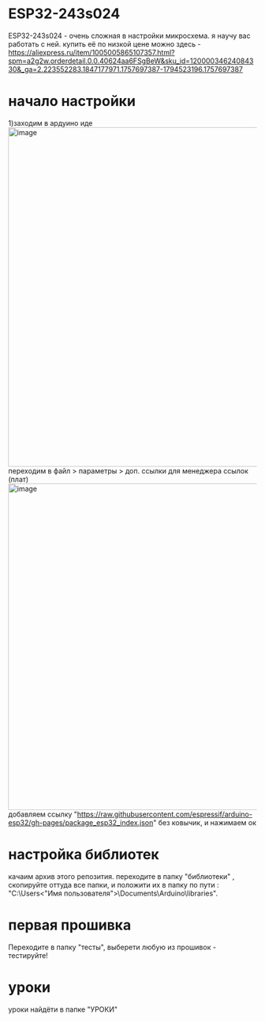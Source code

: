 # ESP32-243s024
ESP32-243s024 - очень сложная в настройки микросхема. я научу вас работать с ней.
купить её по низкой цене можно здесь - https://aliexpress.ru/item/1005005865107357.html?spm=a2g2w.orderdetail.0.0.40624aa6FSgBeW&sku_id=12000034624084330&_ga=2.223552283.1847177971.1757697387-1794523196.1757697387
# начало настройки
1)заходим в ардуино иде
<img width="1201" height="687" alt="image" src="https://github.com/user-attachments/assets/21556c9c-4461-49c0-944a-086a17fd2735" />
переходим в файл > параметры > доп. ссылки для менеджера ссылок (плат)
<img width="996" height="661" alt="image" src="https://github.com/user-attachments/assets/bba064bc-51a6-4cf0-bafa-7cb8a57f268a" />
добавляем ссылку "https://raw.githubusercontent.com/espressif/arduino-esp32/gh-pages/package_esp32_index.json" без ковычик, и нажимаем ок
# настройка библиотек
качаим архив этого репозития. переходите в папку "библиотеки" , скопируйте оттуда все папки, и положити их в папку по пути : "C:\Users\<"Имя пользователя">\Documents\Arduino\libraries".
# первая прошивка
Переходите в папку "тесты", выберети любую из прошивок - тестируйте!
# уроки
уроки найдёти в папке "УРОКИ"
